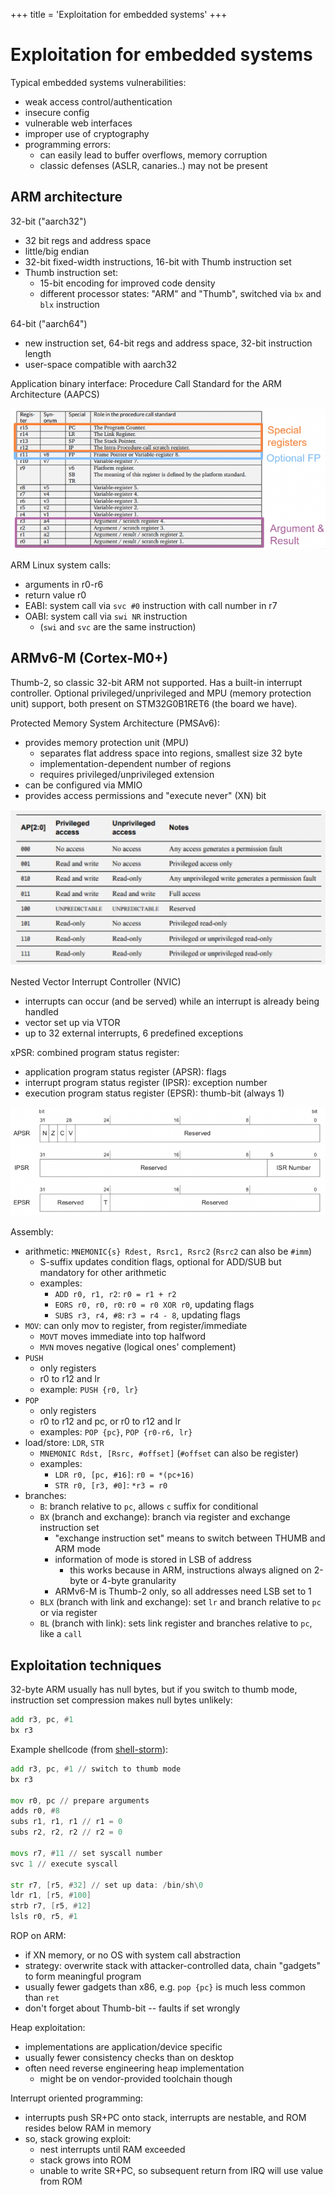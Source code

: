 +++
title = 'Exploitation for embedded systems'
+++
# Exploitation for embedded systems
Typical embedded systems vulnerabilities:
- weak access control/authentication
- insecure config
- vulnerable web interfaces
- improper use of cryptography
- programming errors:
  - can easily lead to buffer overflows, memory corruption
  - classic defenses (ASLR, canaries..) may not be present

## ARM architecture
32-bit ("aarch32")
- 32 bit regs and address space
- little/big endian
- 32-bit fixed-width instructions, 16-bit with Thumb instruction set
- Thumb instruction set:
  - 15-bit encoding for improved code density
  - different processor states: "ARM" and "Thumb", switched via `bx` and `blx` instruction

64-bit ("aarch64")
- new instruction set, 64-bit regs and address space, 32-bit instruction length
- user-space compatible with aarch32

Application binary interface: Procedure Call Standard for the ARM Architecture (AAPCS)

![AAPCS table](aapcs.png)

ARM Linux system calls:
- arguments in r0-r6
- return value r0
- EABI: system call via `svc #0` instruction with call number in r7
- OABI: system call via `swi NR` instruction
  - (`swi` and `svc` are the same instruction)


## ARMv6-M (Cortex-M0+)
Thumb-2, so classic 32-bit ARM not supported.
Has a built-in interrupt controller.
Optional privileged/unprivileged and MPU (memory protection unit) support, both present on STM32G0B1RET6 (the board we have).

Protected Memory System Architecture (PMSAv6):
- provides memory protection unit (MPU)
  - separates flat address space into regions, smallest size 32 byte
  - implementation-dependent number of regions
  - requires privileged/unprivileged extension
- can be configured via MMIO
- provides access permissions and "execute never" (XN) bit

![PMSAv6 bits table](pmsav6-bits-table.png)

Nested Vector Interrupt Controller (NVIC)
- interrupts can occur (and be served) while an interrupt is already being handled
- vector set up via VTOR
- up to 32 external interrupts, 6 predefined exceptions

xPSR: combined program status register:
- application program status register (APSR): flags
- interrupt program status register (IPSR): exception number
- execution program status register (EPSR): thumb-bit (always 1)

![xPSR diagram](xpsr.png)

Assembly:
- arithmetic: `MNEMONIC{s} Rdest, Rsrc1, Rsrc2` (`Rsrc2` can also be `#imm`)
  - S-suffix updates condition flags, optional for ADD/SUB but mandatory for other arithmetic
  - examples:
    - `ADD r0, r1, r2`: `r0 = r1 + r2`
    - `EORS r0, r0, r0`: `r0 = r0 XOR r0`, updating flags
    - `SUBS r3, r4, #8`: `r3 = r4 - 8`, updating flags
- `MOV`: can only mov to register, from register/immediate
  - `MOVT` moves immediate into top halfword
  - `MVN` moves negative (logical ones' complement)
- `PUSH`
  - only registers
  - r0 to r12 and lr
  - example: `PUSH {r0, lr}`
- `POP`
  - only registers
  - r0 to r12 and pc, or r0 to r12 and lr
  - examples: `POP {pc}`, `POP {r0-r6, lr}`
- load/store: `LDR`, `STR`
  - `MNEMONIC Rdst, [Rsrc, #offset]` (`#offset` can also be register)
  - examples:
    - `LDR r0, [pc, #16]`: `r0 = *(pc+16)`
    - `STR r0, [r3, #0]`: `*r3 = r0`
- branches:
  - `B`: branch relative to `pc`, allows `c` suffix for conditional
  - `BX` (branch and exchange): branch via register and exchange instruction set
    - "exchange instruction set" means to switch between THUMB and ARM mode
    - information of mode is stored in LSB of address
      - this works because in ARM, instructions always aligned on 2-byte or 4-byte granularity
    - ARMv6-M is Thumb-2 only, so all addresses need LSB set to 1
  - `BLX` (branch with link and exchange): set `lr` and branch relative to `pc` or via register
  - `BL` (branch with link): sets link register and branches relative to `pc`, like a `call`

## Exploitation techniques
32-byte ARM usually has null bytes, but if you switch to thumb mode, instruction set compression makes null bytes unlikely:

```asm
add r3, pc, #1
bx r3
```

Example shellcode (from [shell-storm](https://shell-storm.org)):

```asm
add r3, pc, #1 // switch to thumb mode
bx r3

mov r0, pc // prepare arguments
adds r0, #8
subs r1, r1, r1 // r1 = 0
subs r2, r2, r2 // r2 = 0

movs r7, #11 // set syscall number
svc 1 // execute syscall

str r7, [r5, #32] // set up data: /bin/sh\0
ldr r1, [r5, #100]
strb r7, [r5, #12]
lsls r0, r5, #1
```

ROP on ARM:
- if XN memory, or no OS with system call abstraction
- strategy: overwrite stack with attacker-controlled data, chain "gadgets" to form meaningful program
- usually fewer gadgets than x86, e.g. `pop {pc}` is much less common than `ret`
- don't forget about Thumb-bit -- faults if set wrongly

Heap exploitation:
- implementations are application/device specific
- usually fewer consistency checks than on desktop
- often need reverse engineering heap implementation
  - might be on vendor-provided toolchain though

Interrupt oriented programming:
- interrupts push SR+PC onto stack, interrupts are nestable, and ROM resides below RAM in memory
- so, stack growing exploit:
  - nest interrupts until RAM exceeded
  - stack grows into ROM
  - unable to write SR+PC, so subsequent return from IRQ will use value from ROM
